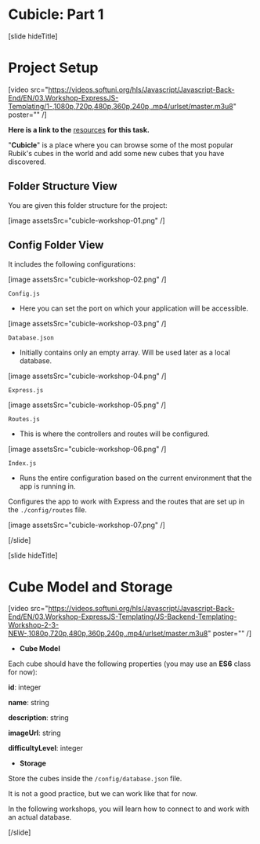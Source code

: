 # Cubicle: Part 1

[slide hideTitle]
# Project Setup

[video src="https://videos.softuni.org/hls/Javascript/Javascript-Back-End/EN/03.Workshop-ExpressJS-Templating/1-,1080p,720p,480p,360p,240p,.mp4/urlset/master.m3u8" poster="" /]

**Here is a link to the** [resources](https://videos.softuni.org/resources/javascript/javascript-backend/03-Cubicle-Workshop-Part-1-Resources.zip) **for this task.**

"**Cubicle**" is a place where you can browse some of the most popular Rubik's cubes in the world and add some new cubes that you have discovered. 

## Folder Structure View

You are given this folder structure for the project:

[image assetsSrc="cubicle-workshop-01.png" /]

## Config Folder View

It includes the following configurations:

[image assetsSrc="cubicle-workshop-02.png" /]

`Config.js`
- Here you can set the port on which your application will be accessible.
 
[image assetsSrc="cubicle-workshop-03.png" /]

`Database.json`
- Initially contains only an empty array. Will be used later as a local database.

[image assetsSrc="cubicle-workshop-04.png" /]

`Express.js`

[image assetsSrc="cubicle-workshop-05.png" /]

`Routes.js`
- This is where the controllers and routes will be configured.

[image assetsSrc="cubicle-workshop-06.png" /]

`Index.js`
- Runs the entire configuration based on the current environment that the app is running in. 

Configures the app to work with Express and the routes that are set up in the `./config/routes` file.

[image assetsSrc="cubicle-workshop-07.png" /]

[/slide]

[slide hideTitle]
# Cube Model and Storage

[video src="https://videos.softuni.org/hls/Javascript/Javascript-Back-End/EN/03.Workshop-ExpressJS-Templating/JS-Backend-Templating-Workshop-2-3-NEW-,1080p,720p,480p,360p,240p,.mp4/urlset/master.m3u8" poster="" /]


- **Cube Model**

Each cube should have the following properties (you may use an **ES6** class for now):

**id**: integer

**name**: string

**description**: string

**imageUrl**: string

**difficultyLevel**: integer

- **Storage** 

Store the cubes inside the `/config/database.json` file.

It is not a good practice, but we can work like that for now.

In the following workshops, you will learn how to connect to and work with an actual database.

[/slide]
